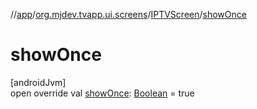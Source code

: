 //[app](../../../index.md)/[org.mjdev.tvapp.ui.screens](../index.md)/[IPTVScreen](index.md)/[showOnce](show-once.md)

# showOnce

[androidJvm]\
open override val [showOnce](show-once.md): [Boolean](https://kotlinlang.org/api/latest/jvm/stdlib/kotlin/-boolean/index.html) = true
